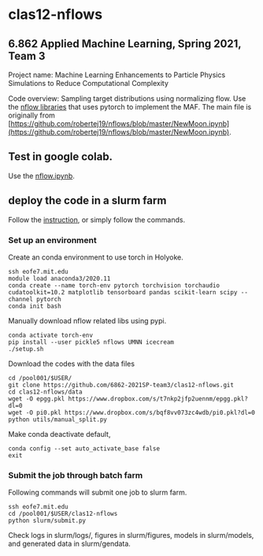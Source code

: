# clas12-nflows
## 6.862 Applied Machine Learning, Spring 2021, Team 3
Project name: Machine Learning Enhancements to Particle Physics Simulations to Reduce Computational Complexity

Code overview: Sampling target distributions using normalizing flow. Use the [nflow libraries](https://github.com/bayesiains/nflows) that uses pytorch to implement the MAF. The main file is originally from [https://github.com/robertej19/nflows/blob/master/NewMoon.ipynb](https://github.com/robertej19/nflows/blob/master/NewMoon.ipynb).

## Test in google colab.

Use the [nflow.ipynb](nflow.ipynb).

## deploy the code in a slurm farm
Follow the [instruction](https://researchcomputing.princeton.edu/support/knowledge-base/pytorch#install), or simply follow the commands.

### Set up an environment

Create an conda environment to use torch in Holyoke.
```
ssh eofe7.mit.edu
module load anaconda3/2020.11
conda create --name torch-env pytorch torchvision torchaudio cudatoolkit=10.2 matplotlib tensorboard pandas scikit-learn scipy --channel pytorch
conda init bash
```

Manually download nflow related libs using pypi.
```
conda activate torch-env
pip install --user pickle5 nflows UMNN icecream
./setup.sh
```

Download the codes with the data files
```
cd /pool001/$USER/
git clone https://github.com/6862-2021SP-team3/clas12-nflows.git
cd clas12-nflows/data
wget -O epgg.pkl https://www.dropbox.com/s/t7nkp2jfp2uennm/epgg.pkl?dl=0
wget -O pi0.pkl https://www.dropbox.com/s/bqf8vv073zc4wdb/pi0.pkl?dl=0
python utils/manual_split.py
```

Make conda deactivate default,
```
conda config --set auto_activate_base false
exit
```

### Submit the job through batch farm

Following commands will submit one job to slurm farm.
```
ssh eofe7.mit.edu
cd /pool001/$USER/clas12-nflows
python slurm/submit.py
```
Check logs in slurm/logs/, figures in slurm/figures, models in slurm/models, and generated data in slurm/gendata.